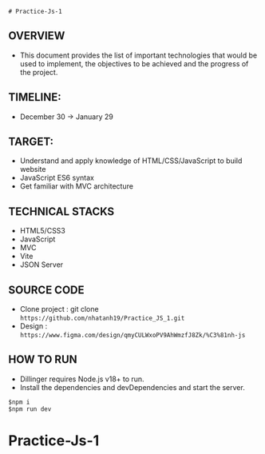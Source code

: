 	# Practice-Js-1
## OVERVIEW

- This document provides the list of important technologies that would be used to implement, the objectives to be achieved and the progress of the project.

## TIMELINE:

- December 30 -> January 29

## TARGET:

- Understand and apply knowledge of HTML/CSS/JavaScript to build website
- JavaScript ES6 syntax
- Get familiar with MVC architecture

## TECHNICAL STACKS

- HTML5/CSS3
- JavaScript
- MVC
- Vite
- JSON Server

## SOURCE CODE

- Clone project : git clone `https://github.com/nhatanh19/Practice_JS_1.git`
- Design : `https://www.figma.com/design/qmyCULWxoPV9AhWmzfJ8Zk/%C3%81nh-js`

## HOW TO RUN

- Dillinger requires Node.js v18+ to run.
- Install the dependencies and devDependencies and start the server.

```
$npm i
$npm run dev

```
# Practice-Js-1